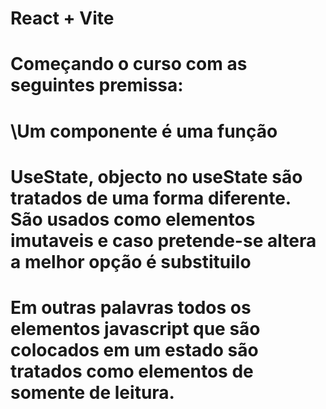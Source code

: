 # React + Vite

# Começando o curso com as seguintes premissa:

# \Um componente é uma função

# UseState, objecto no useState são tratados de uma forma diferente. São usados como elementos imutaveis e caso pretende-se altera a melhor opção é substituilo

# Em outras palavras todos os elementos javascript que são colocados em um estado são tratados como elementos de somente de leitura.
